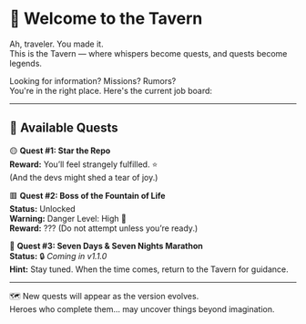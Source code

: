 # 🍻 Welcome to the Tavern

Ah, traveler. You made it.  
This is the Tavern — where whispers become quests, and quests become legends.

Looking for information? Missions? Rumors?  
You're in the right place. Here's the current job board:

---

## 📜 Available Quests

🟡 **Quest #1: Star the Repo**  
**Reward:** You’ll feel strangely fulfilled. ⭐  
(And the devs might shed a tear of joy.)

🟥 **Quest #2: Boss of the Fountain of Life**  
**Status:** Unlocked  
**Warning:** Danger Level: High 🧪  
**Reward:** ??? (Do not attempt unless you’re ready.)

🔵 **Quest #3: Seven Days & Seven Nights Marathon**  
**Status:** 🔒 *Coming in v1.1.0*  
**Hint:** Stay tuned. When the time comes, return to the Tavern for guidance.

---

🗺️ New quests will appear as the version evolves.  
Heroes who complete them... may uncover things beyond imagination.
